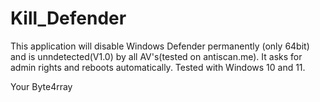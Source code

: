 # Kill_Defender

This application will disable Windows Defender permanently (only 64bit) and is unndetected(V1.0) by all AV's(tested on antiscan.me).
It asks for admin rights and reboots automatically. Tested with Windows 10 and 11.


Your Byte4rray
